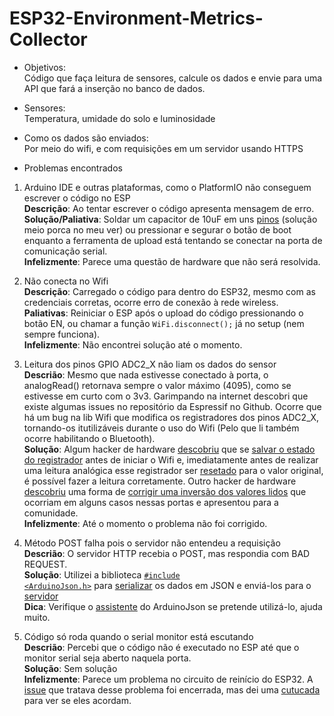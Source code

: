 # ESP32-Environment-Metrics-Collector

* Objetivos:<br/>
Código que faça leitura de sensores, calcule os dados e envie para uma API que fará a inserção no banco de dados.

* Sensores:<br/>
Temperatura, umidade do solo e luminosidade

* Como os dados são enviados:<br/>
Por meio do wifi, e com requisições em um servidor usando HTTPS

* Problemas encontrados
1. Arduino IDE e outras plataformas, como o PlatformIO não conseguem escrever o código no ESP<br/>
**Descrição**: Ao tentar escrever o código apresenta mensagem de erro.<br/>
**Solução/Paliativa**: Soldar um capacitor de 10uF em uns [pinos](https://i0.wp.com/randomnerdtutorials.com/wp-content/uploads/2019/02/fix-timed-out-waiting-for-packet-header-capacitor_f.jpg?w=750&ssl=1) (solução meio porca no meu ver) ou pressionar e segurar o botão de boot enquanto a ferramenta de upload está tentando se conectar na porta de comunicação serial.<br/>
**Infelizmente**: Parece uma questão de hardware que não será resolvida.

2. Não conecta no Wifi<br/>
**Descrição**: Carregado o código para dentro do ESP32, mesmo com as credenciais corretas, ocorre erro de conexão à rede wireless.<br/>
**Paliativas**: Reiniciar o ESP após o upload do código pressionando o botão EN, ou chamar a função <code>WiFi.disconnect();</code> já no setup (nem sempre funciona).<br/>
**Infelizmente**: Não encontrei solução até o momento.

3. Leitura dos pinos GPIO ADC2_X não liam os dados do sensor<br/>
**Descrião**: Mesmo que nada estivesse conectado à porta, o analogRead() retornava sempre o valor máximo (4095), como se estivesse em curto com o 3v3. Garimpando na internet descobri que existe algumas issues no repositório da Espressif no Github. Ocorre que há um bug na lib Wifi que modifica os registradores dos pinos ADC2_X, tornando-os itutilizáveis durante o uso do Wifi (Pelo que li também ocorre habilitando o Bluetooth).<br/>
**Solução**: Algum hacker de hardware [descobriu](https://github.com/espressif/arduino-esp32/issues/102#issuecomment-559566728) que se [salvar o estado do registrador](https://github.com/charcoast/ESP32-Environment-Metrics-Collector/blob/master/src/main.cpp#L75) antes de iniciar o Wifi e, imediatamente antes de realizar uma leitura analógica esse registrador ser [resetado](https://github.com/charcoast/ESP32-Environment-Metrics-Collector/blob/master/src/main.cpp#L123) para o valor original, é possível fazer a leitura corretamente. Outro hacker de hardware [descobriu](https://github.com/espressif/arduino-esp32/issues/102#issuecomment-593650746) uma forma de [corrigir uma inversão dos valores lidos](https://github.com/charcoast/ESP32-Environment-Metrics-Collector/blob/master/src/main.cpp#L124) que ocorriam em alguns casos nessas portas e apresentou para a comunidade.<br/>
**Infelizmente**: Até o momento o problema não foi corrigido.

4. Método POST falha pois o servidor não entendeu a requisição<br/>
**Descrião**: O servidor HTTP recebia o POST, mas respondia com BAD REQUEST.<br/>
**Solução**: Utilizei a biblioteca [<code>#include <ArduinoJson.h></code>](https://arduinojson.org/) para [serializar](https://github.com/charcoast/ESP32-Environment-Metrics-Collector/blob/master/src/main.cpp#L174) os dados em JSON e enviá-los para o [servidor](https://github.com/charcoast/storage-sensor-data)<br/>
**Dica**: Verifique o [assistente](https://arduinojson.org/v6/assistant/) do ArduinoJson se pretende utilizá-lo, ajuda muito.
 
5. Código só roda quando o serial monitor está escutando<br/>
**Descrião**: Percebi que o código não é executado no ESP até que o monitor serial seja aberto naquela porta.<br/>
**Solução**: Sem solução<br/>
**Infelizmente**: Parece um problema no circuito de reinício do ESP32. A [issue](https://github.com/espressif/esp-idf/issues/59) que tratava desse problema foi encerrada, mas dei uma [cutucada](https://github.com/espressif/esp-idf/issues/59#issuecomment-646764326) para ver se eles acordam.
